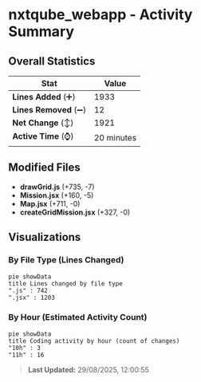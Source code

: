 # nxtqube_webapp - Activity Summary 

## Overall Statistics

| Stat                   | Value                                                             |
| ---------------------- | ----------------------------------------------------------------- |
| **Lines Added** (➕)   | 1933                                          |
| **Lines Removed** (➖) | 12                                        |
| **Net Change** (↕)    | 1921                |
| **Active Time** (⌚)   | 20 minutes |


## Modified Files
- **drawGrid.js** (+735, -7)
- **Mission.jsx** (+160, -5)
- **Map.jsx** (+711, -0)
- **createGridMission.jsx** (+327, -0)

## Visualizations

### By File Type (Lines Changed)

```mermaid
pie showData
title Lines changed by file type
".js" : 742
".jsx" : 1203
```

### By Hour (Estimated Activity Count)

```mermaid
pie showData
title Coding activity by hour (count of changes)
"10h" : 3
"11h" : 16
```


> **Last Updated:** 29/08/2025, 12:00:55